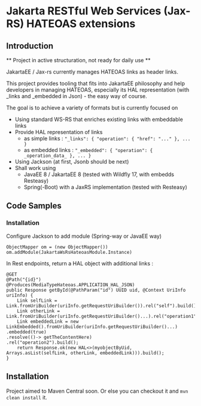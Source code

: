 # Jakarta RESTful Web Services (Jax-RS) HATEOAS extensions

## Introduction

** Project in active structuration, not ready for daily use  **

JakartaEE / Jax-rs currently manages HATEOAS links as header links.

This project provides tooling that fits into JakartaEE philosophy and help developers in managing HATEOAS, especially its HAL representation (with _links and _embedded in Json) - the easy way of course. 

The goal is to achieve a variety of formats but is currently focused on 
* Using standard WS-RS that enriches existing links with embeddable links
* Provide HAL representation of links
  * as simple links : `"_links": { "operation": { "href": "..." }, ... }`
  * as embedded links   : `"_embedded": { "operation": { _operation_data_ }, ... }`
* Using Jackson (at first, Jsonb should be next)
* Shall work using
  * JavaEE 8 / JakartaEE 8 (tested with Wildfly 17, with embedds Resteasy)
  * Spring(-Boot) with a JaxRS implementation (tested with Resteasy)



## Code Samples

### Installation

Configure Jackson to add module (Spring-way or JavaEE way)
```
ObjectMapper om = (new ObjectMapper())
om.addModule(JakartaWsRsHateoasModule.Instance)
```
In Rest endpoints, return a HAL object with additional links :

```
@GET
@Path("{id}")
@Produces(MediaTypeHateoas.APPLICATION_HAL_JSON)
public Response getById(@PathParam("id") UUID uid, @Context UriInfo uriInfo) {
    Link selfLink = Link.fromUriBuilder(uriInfo.getRequestUriBuilder()).rel("self").build();
    Link otherLink = Link.fromUriBuilder(uriInfo.getRequestUriBuilder()...).rel("operation1").build();
    Link embeddedLink = new LinkEmbedded().fromUriBuilder(uriInfo.getRequestUriBuilder()...)
.embedded(true)
.resolve(()-> getTheContentHere)
.rel("operation2").build();
    return Response.ok(new HAL<>(myobjectByUid, Arrays.asList(selfLink, otherLink, embeddedLink))).build();
}
```

## Installation

Project aimed to Maven Central soon. Or else you can checkout it and `mvn clean install` it.
